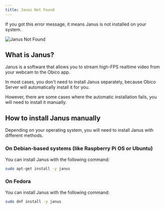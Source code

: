 ```yaml
---
title: Janus Not Found
---
```


If you got this error message, it means Janus is not installed on your system.

![Janus Not Found](/img/user-guides/helpdocs/janus-not-found-warning.png)

## What is Janus?

Janus is a software that allows you to stream high-FPS realtime video from your webcam to the Obico app.

In most cases, you don't need to install Janus separately, because Obico Server will automatically install it for you.

However, there are some cases where the automatic installation fails, you will need to install it manually.

## How to install Janus manually

Depending on your operating system, you will need to install Janus with different methods.

### On Debian-based systems (like Raspberry Pi OS or Ubuntu)

You can install Janus with the following command:

```bash
sudo apt-get install -y janus
```

### On Fedora

You can install Janus with the following command:

```bash
sudo dnf install -y janus
```
